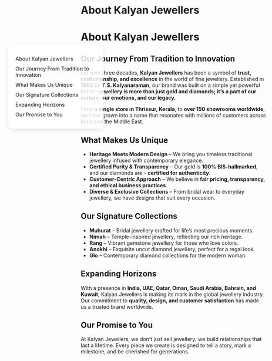 <style>
/* Light Theme */
[data-md-color-scheme="default"] h1, 
[data-md-color-scheme="default"] h2, 
[data-md-color-scheme="default"] h3, 
[data-md-color-scheme="default"] h4, 
[data-md-color-scheme="default"] h5, 
[data-md-color-scheme="default"] h6 {
    color: purple !important;
}

/* Dark Theme */
[data-md-color-scheme="slate"] h1, 
[data-md-color-scheme="slate"] h2, 
[data-md-color-scheme="slate"] h3, 
[data-md-color-scheme="slate"] h4, 
[data-md-color-scheme="slate"] h5, 
[data-md-color-scheme="slate"] h6 {
    color: yellow !important;
}
</style>

# About Kalyan Jewellers

<style>
.sidebar {
  position: fixed;
  top: 200px;
  left: 30px;
  width: 220px;
  background-color: rgba(255, 255, 255, 0.8);
  padding: 20px;
  border-radius: 12px;
  box-shadow: 0 4px 12px rgba(0,0,0,0.1);
  z-index: 1000;
}
.sidebar a {
  display: block;
  margin: 10px 0;
  color: #333;
  text-decoration: none;
  font-weight: 500;
}
.sidebar a:hover {
  color: var(--md-accent-fg-color);
}
.content {
  margin-left: 250px;
}
</style>

<div class="sidebar">
  <a href="#about-kalyan-jewellers">About Kalyan Jewellers</a>
  <a href="#our-journey-from-tradition-to-innovation">Our Journey From Tradition to Innovation</a>
  <a href="#what-makes-us-unique">What Makes Us Unique</a>
  <a href="#our-signature-collections">Our Signature Collections</a>
  <a href="#expanding-horizons">Expanding Horizons</a>
  <a href="#our-promise-to-you">Our Promise to You</a>
</div>



# **About Kalyan Jewellers**

## **Our Journey From Tradition to Innovation**

For over three decades, **Kalyan Jewellers** has been a symbol of **trust, craftsmanship, and excellence** in the world of fine jewellery. Established in **1993** by **T.S. Kalyanaraman**, our brand was built on a simple yet powerful belief—**jewellery is more than just gold and diamonds; it’s a part of our culture, our emotions, and our legacy.**  

From a **single store in Thrissur, Kerala**, to **over 150 showrooms worldwide**, we have grown into a name that resonates with millions of customers across India and the Middle East.  

## **What Makes Us Unique**

- **Heritage Meets Modern Design** – We bring you timeless traditional jewellery infused with contemporary elegance.  
- **Certified Purity & Transparency** – Our gold is **100% BIS-hallmarked**, and our diamonds are - **certified for authenticity**.  
- **Customer-Centric Approach** – We believe in **fair pricing, transparency, and ethical business practices**.  
- **Diverse & Exclusive Collections** – From bridal wear to everyday jewellery, we have designs that suit every occasion.  

## **Our Signature Collections**

- **Muhurat** – Bridal jewellery crafted for life’s most precious moments.  
- **Nimah** – Temple-inspired jewellery, reflecting our rich heritage.  
- **Rang** – Vibrant gemstone jewellery for those who love colors.  
- **Anokhi** – Exquisite uncut diamond jewellery, perfect for a regal look.  
- **Glo** – Contemporary diamond collections for the modern woman.  

## **Expanding Horizons**

With a presence in **India, UAE, Qatar, Oman, Saudi Arabia, Bahrain, and Kuwait**, Kalyan Jewellers is making its mark in the global jewellery industry. Our commitment to **quality, design, and customer satisfaction** has made us a trusted brand worldwide.  

## **Our Promise to You** 

At Kalyan Jewellers, we don't just sell jewellery; we build relationships that last a lifetime. Every piece we create is designed to tell a story, mark a milestone, and be cherished for generations.  


<style>
/* Slide and highlight heading on hover */
h1:hover,
h2:hover,
h3:hover,
h4:hover,
h5:hover,
h6:hover {
  transform: translateX(4px); /* Slide effect */
  color: var(--md-accent-fg-color); /* Uses your theme's accent */
  text-shadow: 0 0 4px rgba(0, 0, 0, 0.2); /* Soft highlight */
  background: linear-gradient(to right, rgba(255,255,255,0.05), rgba(255,255,255,0)); /* Subtle glow */
  transition: all 0.3s ease-in-out;
  cursor: pointer;
  padding-inline: 4px;
  border-radius: 4px;
}
</style>
